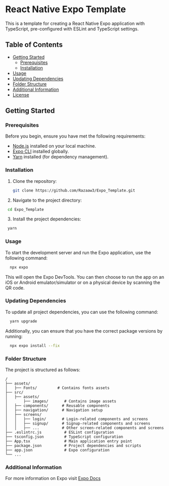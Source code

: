 # React Native Expo Template

This is a template for creating a React Native Expo application with TypeScript, pre-configured with ESLint and TypeScript settings.


## Table of Contents
- [Getting Started](#getting-started)
  - [Prerequisites](#prerequisites)
  - [Installation](#installation)
- [Usage](#usage)
- [Updating Dependencies](#updating-dependencies)
- [Folder Structure](#folder-structure)
- [Additional Information](#additional-information)
- [License](#license)

## Getting Started

### Prerequisites

Before you begin, ensure you have met the following requirements:

- [Node.js](https://nodejs.org/) installed on your local machine.
- [Expo CLI](https://docs.expo.dev/get-started/installation/) installed globally.
- [Yarn](https://yarnpkg.com/getting-started/install) installed (for dependency management).

### Installation

1. Clone the repository:

   ```bash
   git clone https://github.com/Razaaw3/Expo_Template.git
   ```
2. Navigate to the project directory:
   
  ```bash
   cd Expo_Template
  ```
3. Install the project dependencies:
  ```bash
   yarn
  ```
### Usage
To start the development server and run the Expo application, use the following command:
 ```bash
   npx expo
 ```
This will open the Expo DevTools. You can then choose to run the app on an iOS or Android emulator/simulator or on a physical device by scanning the QR code.

### Updating Dependencies
To update all project dependencies, you can use the following command:
 ```bash
   yarn upgrade
 ```
Additionally, you can ensure that you have the correct package versions by running:
 ```bash
   npx expo install --fix
 ```
### Folder Structure
The project is structured as follows:

```
/
├── assets/
│   ├── Fonts/         # Contains fonts assets
├── src/
│   ├── assets/
│       ├── images/       # Contains image assets
│   ├── components/      # Reusable components
│   ├── navigation/      # Navigation setup
│   ├── screens/
│   │   ├── login/       # Login-related components and screens
│   │   ├── signup/      # Signup-related components and screens
│   │   ├── ...          # Other screen-related components and screens
├── .eslintrc.js          # ESLint configuration
├── tsconfig.json         # TypeScript configuration
├── App.tsx               # Main application entry point
├── package.json          # Project dependencies and scripts
├── app.json              # Expo configuration
└── ...

```

### Additional Information
For more information on Expo visit [Expo Docs](https://docs.expo.dev/)
